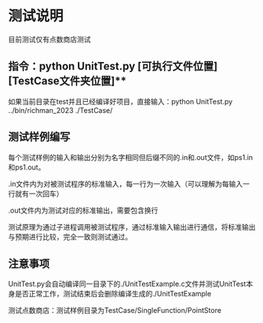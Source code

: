 # 测试说明

目前测试仅有点数商店测试

## 指令：python UnitTest.py [可执行文件位置] [TestCase文件夹位置]**

如果当前目录在test并且已经编译好项目，直接输入：python UnitTest.py ../bin/richman_2023 ./TestCase/

## 测试样例编写

每个测试样例的输入和输出分别为名字相同但后缀不同的.in和.out文件，如ps1.in和ps1.out。

.in文件内为对被测试程序的标准输入，每一行为一次输入（可以理解为每输入一行就有一次回车）

.out文件内为测试对应的标准输出，需要包含换行

测试原理为通过子进程调用被测试程序，通过标准输入输出进行通信，将标准输出与预期进行比较，完全一致则测试通过。

## 注意事项

UnitTest.py会自动编译同一目录下的./UnitTestExample.c文件并测试UnitTest本身是否正常工作，测试结束后会删除编译生成的./UnitTestExample

测试点数商店：测试样例目录为TestCase/SingleFunction/PointStore